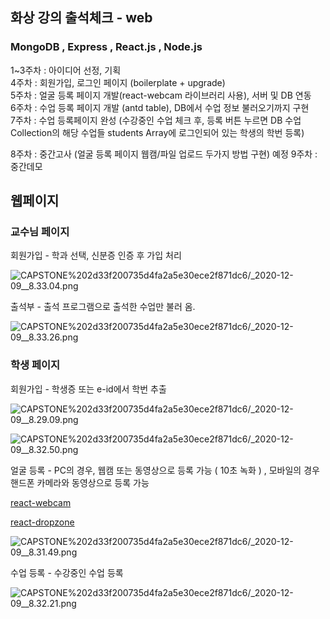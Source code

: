 ## 화상 강의 출석체크 - web

### MongoDB , Express , React.js , Node.js

1~3주차 : 아이디어 선정, 기획       
4주차 : 회원가입, 로그인 페이지 (boilerplate + upgrade)     
5주차 : 얼굴 등록 페이지 개발(react-webcam 라이브러리 사용), 서버 및 DB 연동  
6주차 : 수업 등록 페이지 개발 (antd table), DB에서 수업 정보 불러오기까지 구현  
7주차 : 수업 등록페이지 완성 (수강중인 수업 체크 후, 등록 버튼 누르면 DB 수업Collection의 해당 수업들 students Array에 로그인되어 있는 학생의 학번 등록)  

8주차 : 중간고사 (얼굴 등록 페이지 웹캠/파일 업로드 두가지 방법 구현) 예정
9주차 : 중간데모


## 웹페이지

### 교수님 페이지

회원가입 - 학과 선택, 신분증 인증 후 가입 처리

![CAPSTONE%202d33f200735d4fa2a5e30ece2f871dc6/_2020-12-09__8.33.04.png](CAPSTONE%202d33f200735d4fa2a5e30ece2f871dc6/_2020-12-09__8.33.04.png)

출석부 - 출석 프로그램으로 출석한 수업만 불러 옴.

![CAPSTONE%202d33f200735d4fa2a5e30ece2f871dc6/_2020-12-09__8.33.26.png](CAPSTONE%202d33f200735d4fa2a5e30ece2f871dc6/_2020-12-09__8.33.26.png)

### 학생 페이지

회원가입 - 학생증 또는 e-id에서 학번 추출

![CAPSTONE%202d33f200735d4fa2a5e30ece2f871dc6/_2020-12-09__8.29.09.png](CAPSTONE%202d33f200735d4fa2a5e30ece2f871dc6/_2020-12-09__8.29.09.png)

![CAPSTONE%202d33f200735d4fa2a5e30ece2f871dc6/_2020-12-09__8.32.50.png](CAPSTONE%202d33f200735d4fa2a5e30ece2f871dc6/_2020-12-09__8.32.50.png)

얼굴 등록 - PC의 경우, 웹캠 또는 동영상으로 등록 가능 ( 10초 녹화 ) , 모바일의 경우 핸드폰 카메라와 동영상으로 등록 가능

[react-webcam](https://github.com/mozmorris/react-webcam)

[react-dropzone](https://react-dropzone.js.org/)

![CAPSTONE%202d33f200735d4fa2a5e30ece2f871dc6/_2020-12-09__8.31.49.png](CAPSTONE%202d33f200735d4fa2a5e30ece2f871dc6/_2020-12-09__8.31.49.png)

수업 등록 - 수강중인 수업 등록

![CAPSTONE%202d33f200735d4fa2a5e30ece2f871dc6/_2020-12-09__8.32.21.png](CAPSTONE%202d33f200735d4fa2a5e30ece2f871dc6/_2020-12-09__8.32.21.png)
